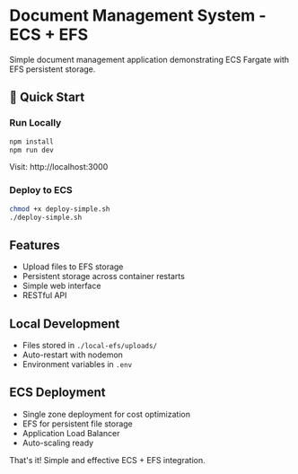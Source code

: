 # Document Management System - ECS + EFS

Simple document management application demonstrating ECS Fargate with EFS persistent storage.

## 🚀 Quick Start

### Run Locally
```bash
npm install
npm run dev
```
Visit: http://localhost:3000

### Deploy to ECS
```bash
chmod +x deploy-simple.sh
./deploy-simple.sh
```

## Features
- Upload files to EFS storage
- Persistent storage across container restarts
- Simple web interface
- RESTful API

## Local Development
- Files stored in `./local-efs/uploads/`
- Auto-restart with nodemon
- Environment variables in `.env`

## ECS Deployment
- Single zone deployment for cost optimization
- EFS for persistent file storage
- Application Load Balancer
- Auto-scaling ready



That's it! Simple and effective ECS + EFS integration.

